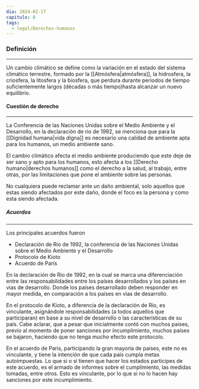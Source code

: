 ```yaml
---
dia: 2024-02-17
capitulo: 6
tags:
  - legal/Derechos-humanos
---
```

### Definición
---
Un cambio climático se define​​ como la variación en el estado del sistema climático terrestre, formado por la [[Atmósfera|atmósfera]], la hidrosfera, la criosfera, la litosfera y la biosfera, que perdura durante periodos de tiempo suficientemente largos (décadas o más tiempo)​ hasta alcanzar un nuevo equilibrio.

#### Cuestión de derecho
---
La Conferencia de las Naciones Unidas sobre el Medio Ambiente y el Desarrollo, en la declaración de rio de 1992, se menciona que para la [[Dignidad humana|vida digna]] es necesario una calidad de ambiente apta para los humanos, un medio ambiente sano.

El cambio climático afecta el medio ambiente produciendo que este deje de ser sano y apto para los humanos, esto afecta a los [[Derecho humano|derechos humanos]] como el derecho a la salud, al trabajo, entre otras, por las limitaciones que pone el ambiente sobre las personas.

No cualquiera puede reclamar ante un daño ambiental, solo aquellos que estas siendo afectados por este daño, donde el foco es la persona y como esta siendo afectada.

##### Acuerdos
---
Los principales acuerdos fueron
* Declaración de Rio de 1992, la conferencia de las Naciones Unidas sobre el Medio Ambiente y el Desarrollo
* Protocolo de Kioto
* Acuerdo de Paris

En la declaración de Rio de 1992, en la cual se marca una diferenciación entre las responsabilidades entre los países desarrollados y los países en vias de desarrollo. Donde los países desarrollado deben responder en mayor medida, en comparación a los países en vias de desarrollo. 

En el protocolo de Kioto, a diferencia de la declaración de Rio, es vinculante, asignándole responsabilidades (a todos aquellos que participaran) en base a su nivel de desarrollo o las características de su país. 
Cabe aclarar, que a pesar que inicialmente contó con muchos países, previo al momento de poner sanciones por incumplimiento, muchos países se bajaron, haciendo que no tenga mucho efecto este protocolo.

En el acuerdo de Paris, participando la gran mayoría de países, este no es vinculante, y tiene la intención de que cada país cumpla metas autoimpuestas. 
Lo que si o si tienen que hacer los estados participes de este acuerdo, es el armado de informes sobre el cumplimiento, las medidas tomadas, entre otros. Esto es vinculante, por lo que si no lo hacen hay sanciones por este incumplimiento.




